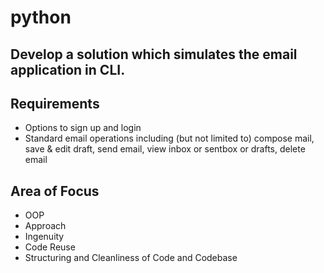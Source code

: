 # python

## Develop a solution which simulates the email application in CLI.

## Requirements
- Options to sign up and login
- Standard email operations including (but not limited to) compose mail, save & edit draft, send email, view inbox or sentbox or drafts, delete email

## Area of Focus
- OOP
- Approach
- Ingenuity
- Code Reuse
- Structuring and Cleanliness of Code and Codebase
